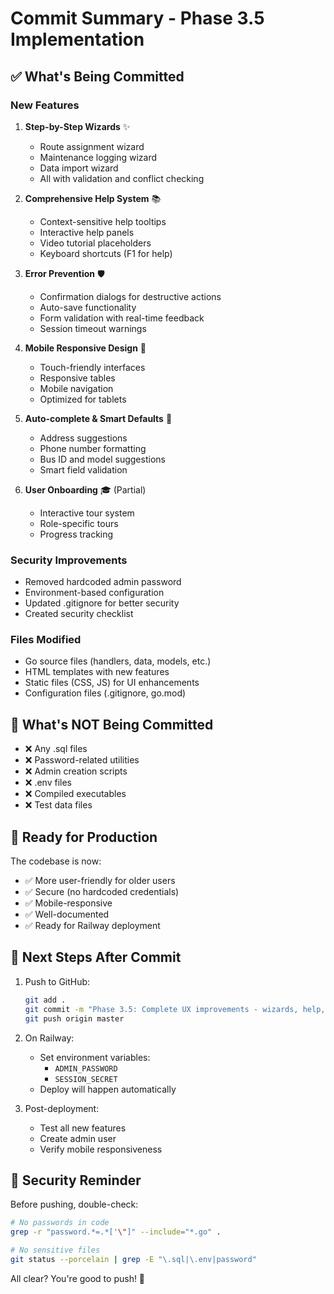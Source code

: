 # Commit Summary - Phase 3.5 Implementation

## ✅ What's Being Committed

### New Features
1. **Step-by-Step Wizards** ✨
   - Route assignment wizard
   - Maintenance logging wizard
   - Data import wizard
   - All with validation and conflict checking

2. **Comprehensive Help System** 📚
   - Context-sensitive help tooltips
   - Interactive help panels
   - Video tutorial placeholders
   - Keyboard shortcuts (F1 for help)

3. **Error Prevention** 🛡️
   - Confirmation dialogs for destructive actions
   - Auto-save functionality
   - Form validation with real-time feedback
   - Session timeout warnings

4. **Mobile Responsive Design** 📱
   - Touch-friendly interfaces
   - Responsive tables
   - Mobile navigation
   - Optimized for tablets

5. **Auto-complete & Smart Defaults** 🤖
   - Address suggestions
   - Phone number formatting  
   - Bus ID and model suggestions
   - Smart field validation

6. **User Onboarding** 🎓 (Partial)
   - Interactive tour system
   - Role-specific tours
   - Progress tracking

### Security Improvements
- Removed hardcoded admin password
- Environment-based configuration
- Updated .gitignore for better security
- Created security checklist

### Files Modified
- Go source files (handlers, data, models, etc.)
- HTML templates with new features
- Static files (CSS, JS) for UI enhancements
- Configuration files (.gitignore, go.mod)

## 🚫 What's NOT Being Committed

- ❌ Any .sql files
- ❌ Password-related utilities
- ❌ Admin creation scripts
- ❌ .env files
- ❌ Compiled executables
- ❌ Test data files

## 🚀 Ready for Production

The codebase is now:
- ✅ More user-friendly for older users
- ✅ Secure (no hardcoded credentials)
- ✅ Mobile-responsive
- ✅ Well-documented
- ✅ Ready for Railway deployment

## 📝 Next Steps After Commit

1. Push to GitHub:
   ```bash
   git add .
   git commit -m "Phase 3.5: Complete UX improvements - wizards, help, mobile, auto-complete"
   git push origin master
   ```

2. On Railway:
   - Set environment variables:
     - `ADMIN_PASSWORD`
     - `SESSION_SECRET`
   - Deploy will happen automatically

3. Post-deployment:
   - Test all new features
   - Create admin user
   - Verify mobile responsiveness

## 🔐 Security Reminder

Before pushing, double-check:
```bash
# No passwords in code
grep -r "password.*=.*['\"]" --include="*.go" .

# No sensitive files
git status --porcelain | grep -E "\.sql|\.env|password"
```

All clear? You're good to push! 🎉